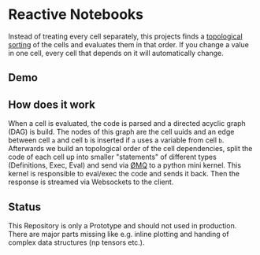 # Reactive Notebooks 

Instead of treating every cell separately, this projects finds a [topological sorting](https://en.wikipedia.org/wiki/Topological_sorting) of the cells and evaluates them in that order. If you change a value in one cell, every cell that depends on it will automatically change.

## Demo

## How does it work

When a cell is evaluated, the code is parsed and a directed acyclic graph (DAG) is build. The nodes of this graph are the cell uuids and an edge between cell `a` and cell `b` is inserted if `a` uses a variable from cell `b`. Afterwards we build an topological order of the cell dependencies, split the code of each cell up into smaller "statements" of different types (Definitions, Exec, Eval) and send via [ØMQ](https://zeromq.org/) to a python mini kernel. This kernel is responsible to eval/exec the code and sends it back. Then the response is streamed via Websockets to the client.

## Status

This Repository is only a Prototype and should not used in production. There are major parts missing like e.g. inline plotting and handing of complex data structures (np tensors etc.).